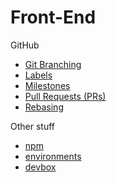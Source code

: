 # Front-End

GitHub
  - [Git Branching](./github/git-branching.md)
  - [Labels](./github/labels.md)
  - [Milestones](./github/milestones.md)
  - [Pull Requests (PRs)](./github/pull-requests.md)
  - [Rebasing](./github/rebasing.md)

Other stuff
- [npm](./npm.md)
- [environments](../sysops/environments.md)
- [devbox](./devbox.md)
